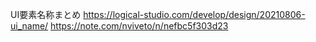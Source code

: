 
UI要素名称まとめ
https://logical-studio.com/develop/design/20210806-ui_name/
https://note.com/nviveto/n/nefbc5f303d23